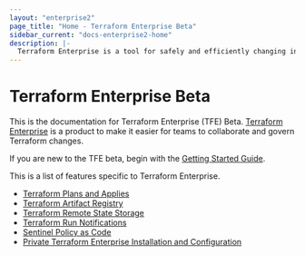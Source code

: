 ```yaml
---
layout: "enterprise2"
page_title: "Home - Terraform Enterprise Beta"
sidebar_current: "docs-enterprise2-home"
description: |-
  Terraform Enterprise is a tool for safely and efficiently changing infrastructure across providers.
---
```


# Terraform Enterprise Beta

This is the documentation for Terraform Enterprise (TFE) Beta. [Terraform Enterprise](https://www.hashicorp.com/products/terraform/) is a product to make
it easier for teams to collaborate and govern Terraform changes.

If you are new to the TFE beta, begin with the
[Getting Started Guide](./getting-started/access.html).

This is a list of features specific to Terraform Enterprise.

- [Terraform Plans and Applies](/docs/enterprise/runs)
- [Terraform Artifact Registry](/docs/enterprise/artifacts)
- [Terraform Remote State Storage](/docs/enterprise/state)
- [Terraform Run Notifications](/docs/enterprise/runs/notifications.html)
- [Sentinel Policy as Code](/docs/enterprise-beta/sentinel/index.html)
- [Private Terraform Enterprise Installation and Configuration](/docs/enterprise-beta/private/index.html)
